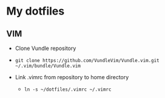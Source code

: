 # My dotfiles

## VIM

* Clone Vundle repository

 * `git clone https://github.com/VundleVim/Vundle.vim.git ~/.vim/bundle/Vundle.vim`

* Link .vimrc from repository to home directory

  * `ln -s ~/dotfiles/.vimrc ~/.vimrc`
